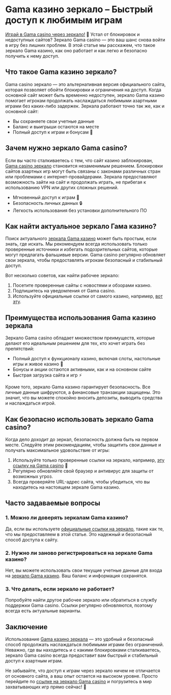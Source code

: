 # Gama казино зеркало – Быстрый доступ к любимым играм

[Играй в Gama casino через зеркало!](https://brandplay.link/zrZpLFTP) 🎰 Устал от блокировок и недоступных сайтов? Зеркало Gama casino — это ваш шанс снова войти в игру без лишних проблем. В этой статье мы расскажем, что такое зеркало Gama казино, как оно работает и как легко и безопасно получить к нему доступ.

## Что такое Gama казино зеркало?

Gama casino зеркало — это альтернативная версия официального сайта, которая позволяет обойти блокировки и ограничения на доступ. Когда основной сайт может быть временно недоступен, зеркало Gama казино помогает игрокам продолжать наслаждаться любимыми азартными играми без каких-либо задержек. Зеркала работают точно так же, как и основной сайт: 

- Вы сохраняете свои учетные данные
- Баланс и выигрыши остаются на месте
- Полный доступ к играм и бонусам 🎁

## Зачем нужно зеркало Gama casino?

Если вы часто сталкиваетесь с тем, что сайт казино заблокирован, [Gama casino зеркало](https://brandplay.link/zrZpLFTP) становится незаменимым решением. Блокировки сайтов азартных игр могут быть связаны с законами различных стран или проблемами с интернет-провайдерами. Зеркала предоставляют возможность зайти на сайт и продолжать играть, не прибегая к использованию VPN или других сложных решений.

- Мгновенный доступ к играм 🎲
- Безопасность личных данных 🔒
- Легкость использования без установки дополнительного ПО

## Как найти актуальное зеркало Гама казино?

Поиск актуального [зеркала Gama казино](https://brandplay.link/zrZpLFTP) может быть простым, если знать, где искать. Мы рекомендуем всегда использовать только проверенные источники и избегать подозрительных сайтов, которые могут предлагать фальшивые версии. Gama casino регулярно обновляет свои зеркала, чтобы предоставлять игрокам безопасный и стабильный доступ.

Вот несколько советов, как найти рабочее зеркало:
1. Посетите проверенные сайты с новостями и обзорами казино.
2. Подпишитесь на уведомления от Gama casino.
3. Используйте официальные ссылки от самого казино, например, [вот эту](https://brandplay.link/zrZpLFTP).

## Преимущества использования Gama казино зеркала

Зеркало Gama casino обладает множеством преимуществ, которые делают его идеальным решением для тех, кто хочет играть без препятствий:

- Полный доступ к функционалу казино, включая слоты, настольные игры и живое казино 🎰
- Бонусы и акции остаются активными, как и на основном сайте
- Быстрая загрузка сайта и игр ⚡

Кроме того, зеркало Gama казино гарантирует безопасность. Все личные данные шифруются, а финансовые транзакции защищены. Это значит, что вы можете спокойно вносить депозиты, выводить средства и наслаждаться игрой.

## Как безопасно использовать зеркало Gama casino?

Когда дело доходит до зеркал, безопасность должна быть на первом месте. Следуйте этим рекомендациям, чтобы защитить свои данные и получать максимальное удовольствие от игры:

1. Используйте только проверенные ссылки на зеркало, например, [эту ссылку на Gama casino](https://brandplay.link/zrZpLFTP) 💼
2. Регулярно обновляйте свой браузер и антивирус для защиты от возможных угроз.
3. Всегда проверяйте URL-адрес сайта, чтобы убедиться, что вы находитесь на настоящем зеркале Gama казино.

## Часто задаваемые вопросы

### 1. Можно ли доверять зеркалам Gama казино?
Да, если вы используете [официальные ссылки на зеркало](https://brandplay.link/zrZpLFTP), такие как те, что мы предоставляем в этой статье. Это надежный и безопасный способ доступа к сайту.

### 2. Нужно ли заново регистрироваться на зеркале Gama казино?
Нет, вы можете использовать свои текущие учетные данные для входа на [зеркало Gama казино](https://brandplay.link/zrZpLFTP). Ваш баланс и информация сохранятся.

### 3. Что делать, если зеркало не работает?
Попробуйте найти другое рабочее зеркало или обратиться в службу поддержки Gama casino. Ссылки регулярно обновляются, поэтому всегда есть актуальные варианты.

## Заключение

Использование [Gama казино зеркала](https://brandplay.link/zrZpLFTP) — это удобный и безопасный способ продолжать наслаждаться любимыми играми без ограничений. Неважно, где вы находитесь и с какими блокировками сталкиваетесь, зеркало Gama casino всегда предоставит вам быстрый и стабильный доступ к азартным играм.

Не забывайте, что доступ к играм через зеркало ничем не отличается от основного сайта, а ваш опыт остается на высоком уровне. Просто перейдите по [ссылке на зеркало Gama casino](https://brandplay.link/zrZpLFTP) и погрузитесь в мир захватывающих игр прямо сейчас! 🎰
